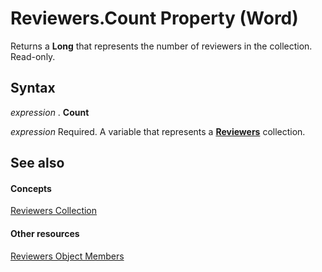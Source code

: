 
# Reviewers.Count Property (Word)

Returns a  **Long** that represents the number of reviewers in the collection. Read-only.


## Syntax

 _expression_ . **Count**

 _expression_ Required. A variable that represents a **[Reviewers](ae1bec96-e6dc-39f0-421a-dfeeb95c9049.md)** collection.


## See also


#### Concepts


[Reviewers Collection](ae1bec96-e6dc-39f0-421a-dfeeb95c9049.md)
#### Other resources


[Reviewers Object Members](e1b30bc6-fcdd-4435-2f9c-5e1c6e4c62d0.md)
